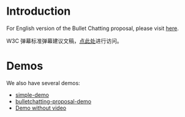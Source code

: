 # Introduction

For English version of the Bullet Chatting proposal, please visit [here](https://w3c.github.io/danmaku/).

W3C 弹幕标准弹幕建议文稿，[点此处](https://w3c.github.io/danmaku/index.zh.html)进行访问。

# Demos

We also have several demos:

* [simple-demo](https://w3c.github.io/danmaku/demos/simple-demo/)
* [bulletchatting-proposal-demo](https://w3c.github.io/danmaku/demos/bulletchatting-proposal-demo/)
* [Demo without video](https://w3c.github.io/danmaku/demos/no-media/)
